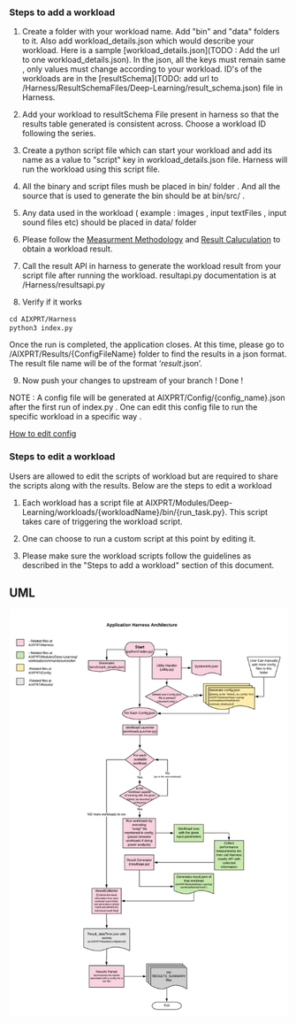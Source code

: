 ### Steps to add a workload

1. Create a folder with your workload name. Add "bin" and  "data" folders to it. Also add workload_details.json which would describe your workload. Here is a sample [workload_details.json](TODO : Add the url to one workload_details.json).
 In the json, all the keys must remain same , only values must change according to your workload. ID's of the workloads are in the [resultSchema](TODO: add url to /Harness/ResultSchemaFiles/Deep-Learning/result_schema.json) file in Harness.

2. Add your workload  to resultSchema File present in harness so that the results table generated is consistent across. Choose a workload ID following the series.

3. Create a python script file which can start your workload and add its name as a value to "script" key in workload_details.json file. Harness will run the workload using this script file.

4. All the binary and script files mush be placed in bin/ folder . And all the source that is used to generate the bin should be at bin/src/ .

5. Any data used in the workload ( example : images , input textFiles , input sound files etc) should be placed in data/ folder

6. Please follow the [Measurment Methodology](https://github.com/BenchmarkXPRT/Public-AIXPRT-Resources/blob/master/assets/measurment_method.pdf) and [Result Caluculation](https://github.com/BenchmarkXPRT/Public-AIXPRT-Resources/blob/master/assets/result_calculation.pdf) to obtain a workload result.

7. Call the result API in harness to generate the workload result from your script file after running the workload.
  resultapi.py documentation is at /Harness/resultsapi.py

8. Verify if it works

```
cd AIXPRT/Harness
python3 index.py

```
Once the run is completed, the application closes. At this time, please go to /AIXPRT/Results/{ConfigFileName} folder to find the results in a json format. The result file name will be of the format ‘<Deep-Learning>_result_<time stamp>.json’.

9. Now push your changes to upstream of your branch ! Done !


NOTE : A config file will be generated at AIXPRT/Config/{config_name}.json after the first run of index.py . One can edit this config file to run the specific workload in a specific way .

[How to edit config](https://github.com/BenchmarkXPRT/Public-AIXPRT-Resources/blob/master/OtherDocuments/EditConfig.md)

### Steps to edit a workload

Users are allowed to edit the scripts of workload but are required to share the scripts along with the results. Below are the steps to edit a workload

1. Each workload has a script file at AIXPRT/Modules/Deep-Learning/workloads/{workloadName}/bin/{run_task.py}. This script takes care of triggering the workload script.

2. One can choose to run a custom script at this point by editing it.

3. Please make sure the workload scripts follow the guidelines as described in the "Steps to add a workload" section of this document.

## UML
![alt text](https://github.com/BenchmarkXPRT/Public-AIXPRT-Resources/blob/master/assets/HarnessUML.png)
